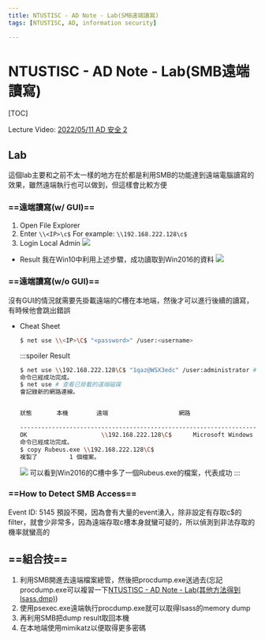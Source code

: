 ```yaml
---
title: NTUSTISC - AD Note - Lab(SMB遠端讀寫)
tags: [NTUSTISC, AD, information security]

---
```


# NTUSTISC - AD Note - Lab(SMB遠端讀寫)
[TOC]

Lecture Video: [ 2022/05/11 AD 安全 2 ](https://youtu.be/ubNMQ7_dcm0?si=26g2Lz2CB-O-7S5d)

## Lab
這個lab主要和之前不太一樣的地方在於都是利用SMB的功能達到遠端電腦讀寫的效果，雖然遠端執行也可以做到，但這樣會比較方便
### ==遠端讀寫(w/ GUI)==
1. Open File Explorer
2. Enter `\\<IP>\c$`
For example: `\\192.168.222.128\c$`
3. Login Local Admin
![](https://hackmd.io/_uploads/S1uCNUBlp.png)

* Result
    我在Win10中利用上述步驟，成功讀取到Win2016的資料
    ![](https://hackmd.io/_uploads/HJbEr8Bxa.png)

### ==遠端讀寫(w/o GUI)==
沒有GUI的情況就需要先掛載遠端的C槽在本地端，然後才可以進行後續的讀寫，有時候他會跳出錯誤
* Cheat Sheet
    ```bash
    $ net use \\<IP>\C$ "<password>" /user:<username>
    ```
    :::spoiler Result
    ```bash
    $ net use \\192.168.222.128\C$ "1qaz@WSX3edc" /user:administrator # 掛載遠端磁碟
    命令已經成功完成。
    $ net use # 查看已掛載的遠端磁碟
    會記錄新的網路連線。


    狀態       本機        遠端                    網路

    -------------------------------------------------------------------------------
    OK                     \\192.168.222.128\C$      Microsoft Windows Network
    命令已經成功完成。
    $ copy Rubeus.exe \\192.168.222.128\C$
    複製了         1 個檔案。
    ```
    ![](https://hackmd.io/_uploads/BykOL8rgT.png)
    可以看到Win2016的C槽中多了一個Rubeus.exe的檔案，代表成功
    :::

### ==How to Detect SMB Access==
Event ID: 5145
預設不開，因為會有大量的event湧入，除非設定有存取c$的filter，就會少非常多，因為遠端存取c槽本身就蠻可疑的，所以偵測到非法存取的機率就蠻高的

## ==組合技==
1. 利用SMB開進去遠端檔案總管，然後把procdump.exe送過去(忘記procdump.exe可以複習一下[NTUSTISC - AD Note - Lab(其他方法得到lsass.dmp)](https://hackmd.io/@SBK6401/S16T17NCn))
2. 使用psexec.exe遠端執行procdump.exe就可以取得lsass的memory dump
3. 再利用SMB把dump result取回本機
4. 在本地端使用mimikatz以便取得更多密碼